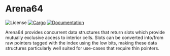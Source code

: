 # Arena64
![License](https://img.shields.io/badge/license-MIT-green.svg)
[![Cargo](https://img.shields.io/crates/v/arena64.svg)](https://crates.io/crates/arena64)
[![Documentation](https://docs.rs/arena64/badge.svg)](https://docs.rs/arena64)

Arena64 provides concurrent data structures that return slots which provide mutually exclusive access to interior cells. Slots can be converted into/from raw pointers tagged with the index using the low bits, making these data structures particularly well suited for use-cases that require thin pointers.
